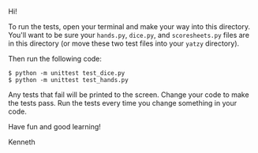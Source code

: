 Hi!

To run the tests, open your terminal and make your way into this directory. You'll want to be sure your `hands.py`, `dice.py`, and `scoresheets.py` files are in this directory (or move these two test files into your `yatzy` directory).

Then run the following code:


```
$ python -m unittest test_dice.py
$ python -m unittest test_hands.py
```

Any tests that fail will be printed to the screen. Change your code to make the tests pass. Run the tests every time you change something in your code.

Have fun and good learning!

Kenneth